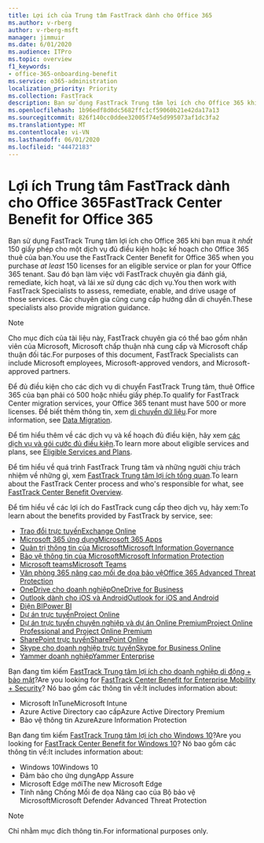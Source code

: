 ```yaml
---
title: Lợi ích của Trung tâm FastTrack dành cho Office 365
ms.author: v-rberg
author: v-rberg-msft
manager: jimmuir
ms.date: 6/01/2020
ms.audience: ITPro
ms.topic: overview
f1_keywords:
- office-365-onboarding-benefit
ms.service: o365-administration
localization_priority: Priority
ms.collection: FastTrack
description: Bạn sử dụng FastTrack Trung tâm lợi ích cho Office 365 khi bạn mua ít nhất 150 giấy phép cho một dịch vụ đủ điều kiện hoặc kế hoạch cho Office 365 thuê của bạn. Sau đó bạn làm việc với FastTrack chuyên gia đánh giá, remediate, kích hoạt, và lái xe sử dụng các dịch vụ. Các chuyên gia cũng cung cấp hướng dẫn di chuyển.
ms.openlocfilehash: 1b96edf8d0dc5682ffc1cf59060b21e42da17a13
ms.sourcegitcommit: 826f140cc0ddee32005f74e5d995073af1dc3fa2
ms.translationtype: MT
ms.contentlocale: vi-VN
ms.lasthandoff: 06/01/2020
ms.locfileid: "44472183"
---
```

# <a name="fasttrack-center-benefit-for-office-365"></a><span data-ttu-id="00b0e-105">Lợi ích Trung tâm FastTrack dành cho Office 365</span><span class="sxs-lookup"><span data-stu-id="00b0e-105">FastTrack Center Benefit for Office 365</span></span>

<span data-ttu-id="00b0e-106">Bạn sử dụng FastTrack Trung tâm lợi ích cho Office 365 khi bạn mua ít *nhất* 150 giấy phép cho một dịch vụ đủ điều kiện hoặc kế hoạch cho Office 365 thuê của bạn.</span><span class="sxs-lookup"><span data-stu-id="00b0e-106">You use the FastTrack Center Benefit for Office 365 when you purchase  *at least*  150 licenses for an eligible service or plan for your Office 365 tenant.</span></span> <span data-ttu-id="00b0e-107">Sau đó bạn làm việc với FastTrack chuyên gia đánh giá, remediate, kích hoạt, và lái xe sử dụng các dịch vụ.</span><span class="sxs-lookup"><span data-stu-id="00b0e-107">You then work with FastTrack Specialists to assess, remediate, enable, and drive usage of those services.</span></span> <span data-ttu-id="00b0e-108">Các chuyên gia cũng cung cấp hướng dẫn di chuyển.</span><span class="sxs-lookup"><span data-stu-id="00b0e-108">These specialists also provide migration guidance.</span></span> 
  
> [!NOTE]
> <span data-ttu-id="00b0e-109">Cho mục đích của tài liệu này, FastTrack chuyên gia có thể bao gồm nhân viên của Microsoft, Microsoft chấp thuận nhà cung cấp và Microsoft chấp thuận đối tác.</span><span class="sxs-lookup"><span data-stu-id="00b0e-109">For purposes of this document, FastTrack Specialists can include Microsoft employees, Microsoft-approved vendors, and Microsoft-approved partners.</span></span> 
  
<span data-ttu-id="00b0e-110">Để đủ điều kiện cho các dịch vụ di chuyển FastTrack Trung tâm, thuê Office 365 của bạn phải có 500 hoặc nhiều giấy phép.</span><span class="sxs-lookup"><span data-stu-id="00b0e-110">To qualify for FastTrack Center migration services, your Office 365 tenant must have 500 or more licenses.</span></span> <span data-ttu-id="00b0e-111">Để biết thêm thông tin, xem [di chuyển dữ liệu](O365-data-migration.md).</span><span class="sxs-lookup"><span data-stu-id="00b0e-111">For more information, see [Data Migration](O365-data-migration.md).</span></span>
  
<span data-ttu-id="00b0e-112">Để tìm hiểu thêm về các dịch vụ và kế hoạch đủ điều kiện, hãy xem [các dịch vụ và gói cước đủ điều kiện](M365-eligible-services-and-plans.md).</span><span class="sxs-lookup"><span data-stu-id="00b0e-112">To learn more about eligible services and plans, see [Eligible Services and Plans](M365-eligible-services-and-plans.md).</span></span>
  
<span data-ttu-id="00b0e-113">Để tìm hiểu về quá trình FastTrack Trung tâm và những người chịu trách nhiệm về những gì, xem [FastTrack Trung tâm lợi ích tổng quan](O365-fasttrack-benefit-overview.md).</span><span class="sxs-lookup"><span data-stu-id="00b0e-113">To learn about the FastTrack Center process and who's responsible for what, see [FastTrack Center Benefit Overview](O365-fasttrack-benefit-overview.md).</span></span>

<span data-ttu-id="00b0e-114">Để tìm hiểu về các lợi ích do FastTrack cung cấp theo dịch vụ, hãy xem:</span><span class="sxs-lookup"><span data-stu-id="00b0e-114">To learn about the benefits provided by FastTrack by service, see:</span></span>

- [<span data-ttu-id="00b0e-115">Trao đổi trực tuyến</span><span class="sxs-lookup"><span data-stu-id="00b0e-115">Exchange Online</span></span>](O365-fasttrack-responsibilities.md#exchange-online)
- [<span data-ttu-id="00b0e-116">Microsoft 365 ứng dụng</span><span class="sxs-lookup"><span data-stu-id="00b0e-116">Microsoft 365 Apps</span></span>](O365-fasttrack-responsibilities.md#microsoft-365-apps)
- [<span data-ttu-id="00b0e-117">Quản trị thông tin của Microsoft</span><span class="sxs-lookup"><span data-stu-id="00b0e-117">Microsoft Information Governance</span></span>](O365-fasttrack-responsibilities.md#microsoft-information-governance)
- [<span data-ttu-id="00b0e-118">Bảo vệ thông tin của Microsoft</span><span class="sxs-lookup"><span data-stu-id="00b0e-118">Microsoft Information Protection</span></span>](O365-fasttrack-responsibilities.md#microsoft-information-protection)
- [<span data-ttu-id="00b0e-119">Microsoft teams</span><span class="sxs-lookup"><span data-stu-id="00b0e-119">Microsoft Teams</span></span>](O365-fasttrack-responsibilities.md#microsoft-teams)
- [<span data-ttu-id="00b0e-120">Văn phòng 365 nâng cao mối đe dọa bảo vệ</span><span class="sxs-lookup"><span data-stu-id="00b0e-120">Office 365 Advanced Threat Protection</span></span>](O365-fasttrack-responsibilities.md#office-365-advanced-threat-protection)
- [<span data-ttu-id="00b0e-121">OneDrive cho doanh nghiệp</span><span class="sxs-lookup"><span data-stu-id="00b0e-121">OneDrive for Business</span></span>](O365-fasttrack-responsibilities.md#onedrive-for-business)
- [<span data-ttu-id="00b0e-122">Outlook dành cho iOS và Android</span><span class="sxs-lookup"><span data-stu-id="00b0e-122">Outlook for iOS and Android</span></span>](O365-fasttrack-responsibilities.md#outlook-for-ios-and-android)
- [<span data-ttu-id="00b0e-123">Điện BI</span><span class="sxs-lookup"><span data-stu-id="00b0e-123">Power BI</span></span>](O365-fasttrack-responsibilities.md#power-bi)
- [<span data-ttu-id="00b0e-124">Dự án trực tuyến</span><span class="sxs-lookup"><span data-stu-id="00b0e-124">Project Online</span></span>](O365-fasttrack-responsibilities.md#project-online)
- [<span data-ttu-id="00b0e-125">Dự án trực tuyến chuyên nghiệp và dự án Online Premium</span><span class="sxs-lookup"><span data-stu-id="00b0e-125">Project Online Professional and Project Online Premium</span></span>](O365-fasttrack-responsibilities.md#project-online-professional-and-project-online-premium)
- [<span data-ttu-id="00b0e-126">SharePoint trực tuyến</span><span class="sxs-lookup"><span data-stu-id="00b0e-126">SharePoint Online</span></span>](O365-fasttrack-responsibilities.md#sharepoint-online)
- [<span data-ttu-id="00b0e-127">Skype cho doanh nghiệp trực tuyến</span><span class="sxs-lookup"><span data-stu-id="00b0e-127">Skype for Business Online</span></span>](O365-fasttrack-responsibilities.md#skype-for-business-online)
- [<span data-ttu-id="00b0e-128">Yammer doanh nghiệp</span><span class="sxs-lookup"><span data-stu-id="00b0e-128">Yammer Enterprise</span></span>](O365-fasttrack-responsibilities.md#yammer-enterprise)
  
<span data-ttu-id="00b0e-129">Bạn đang tìm kiếm [FastTrack Trung tâm lợi ích cho doanh nghiệp di động + bảo mật](EMS-fasttrack-benefit-for-EMS.md)?</span><span class="sxs-lookup"><span data-stu-id="00b0e-129">Are you looking for [FastTrack Center Benefit for Enterprise Mobility + Security](EMS-fasttrack-benefit-for-EMS.md)?</span></span> <span data-ttu-id="00b0e-130">Nó bao gồm các thông tin về:</span><span class="sxs-lookup"><span data-stu-id="00b0e-130">It includes information about:</span></span>
  
- <span data-ttu-id="00b0e-131">Microsoft InTune</span><span class="sxs-lookup"><span data-stu-id="00b0e-131">Microsoft Intune</span></span>
- <span data-ttu-id="00b0e-132">Azure Active Directory cao cấp</span><span class="sxs-lookup"><span data-stu-id="00b0e-132">Azure Active Directory Premium</span></span> 
- <span data-ttu-id="00b0e-133">Bảo vệ thông tin Azure</span><span class="sxs-lookup"><span data-stu-id="00b0e-133">Azure Information Protection</span></span>

<span data-ttu-id="00b0e-134">Bạn đang tìm kiếm [FastTrack Trung tâm lợi ích cho Windows 10](Win-10-fasttrack-benefit-for-Windows-10.md)?</span><span class="sxs-lookup"><span data-stu-id="00b0e-134">Are you looking for [FastTrack Center Benefit for Windows 10](Win-10-fasttrack-benefit-for-Windows-10.md)?</span></span> <span data-ttu-id="00b0e-135">Nó bao gồm các thông tin về:</span><span class="sxs-lookup"><span data-stu-id="00b0e-135">It includes information about:</span></span>

- <span data-ttu-id="00b0e-136">Windows 10</span><span class="sxs-lookup"><span data-stu-id="00b0e-136">Windows 10</span></span>
- <span data-ttu-id="00b0e-137">Đảm bảo cho ứng dụng</span><span class="sxs-lookup"><span data-stu-id="00b0e-137">App Assure</span></span>
- <span data-ttu-id="00b0e-138">Microsoft Edge mới</span><span class="sxs-lookup"><span data-stu-id="00b0e-138">The new Microsoft Edge</span></span>
- <span data-ttu-id="00b0e-139">Tính năng Chống Mối đe dọa Nâng cao của Bộ bảo vệ Microsoft</span><span class="sxs-lookup"><span data-stu-id="00b0e-139">Microsoft Defender Advanced Threat Protection</span></span>
    
> [!NOTE]
> <span data-ttu-id="00b0e-140">Chỉ nhằm mục đích thông tin.</span><span class="sxs-lookup"><span data-stu-id="00b0e-140">For informational purposes only.</span></span> 

